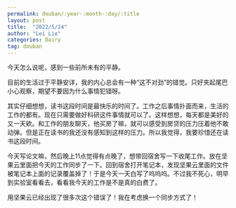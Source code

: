 ```yaml
---
permalink: douban/:year-:month-:day/:title
layout: post
title:  "2022/5/24"
author: "Lei Lie"
categories: Dairy
tag: douban
---
```

今天怎么说呢，感到一些前所未有的平静。

目前的生活过于平静安详，我的内心总会有一种“这不对劲”的错觉。只好夹起尾巴小心观察，期望不要因为什么事情犯错呀。

其实仔细想想，读书这段时间是最快乐的时间了。工作之后事情扑面而来，生活的工作的都有。现在只需要做好科研这件事情就可以了。这样想想，每天都是美好的又一天欸。和工作的朋友聊天，他买房了嘛，就可以感受到房贷的压力压着他不敢动弹。但是正在读书的我还没有感知到这样的压力。所以我觉得，我要珍惜还在读书这段时间。 

今天写论文嘛，然后晚上11点觉得有点晚了，想带回宿舍写一下收尾工作。放在坚果云里面把今天的工作同步了一下。回到宿舍打开笔记本，发现坚果云里面的文件被笔记本上面的记录覆盖掉了！于是今天一天白写了呜呜呜。不过我不死心，明早到实验室看看去，看看我今天的工作是不是真的白费了。

用坚果云已经出现了很多次这个错误了！我在考虑换一个同步方式了！